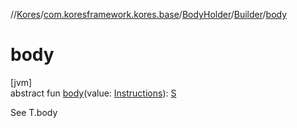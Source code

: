 //[Kores](../../../../index.md)/[com.koresframework.kores.base](../../index.md)/[BodyHolder](../index.md)/[Builder](index.md)/[body](body.md)

# body

[jvm]\
abstract fun [body](body.md)(value: [Instructions](../../../com.koresframework.kores/-instructions/index.md)): [S](index.md)

See T.body
